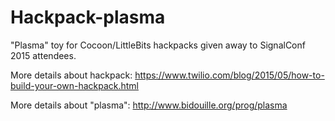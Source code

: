 # Hackpack-plasma
"Plasma" toy for Cocoon/LittleBits hackpacks given away to SignalConf 2015 attendees.

More details about hackpack: https://www.twilio.com/blog/2015/05/how-to-build-your-own-hackpack.html

More details about "plasma": http://www.bidouille.org/prog/plasma
